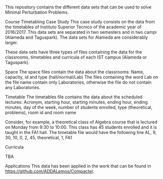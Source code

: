 This repository contains the different data sets that can be used to solve Minimal Perturbation Problems.

Course Timetabling Case Study
This case study consists on the data from the timetables of Instituto Superior Tecnico of the academic year of 2016/2017. This data sets are separated in two semesters and in two campi (Alameda and Taguspark). The data sets for Alameda are considerably larger.

These data sets have three types of files containing the data for the classrooms, timetables and curricula of each IST campus (Alameda or Taguspark).

Space
The space files contain the data about the classrooms: Name, capacity, id and type (hall/normal/Lab) The files containing the word Lab on the file name contain only Laboratories, otherwise the file do not contain any Laboratories.

Timetable
The timetables file contains the data about the scheduled lectures: Acronym, starting hour, starting minutes, ending hour, ending minutes, day of the week, number of students enrolled, type (theoretical, problems), room id and room name

Consider, for example, a theoretical class of Algebra course that is lectured on Monday from 9:30 to 10:00. This class has 45 students enrolled and it is taught in the FA1 hall. The timetable file would have the following line AL, 9, 30, 10, 0, 2, 45, theoretical, 1, FA1

Curricula

TBA

Applications
This data has been applied in the work that can be found in https://github.com/ADDALemos/Compacter.
